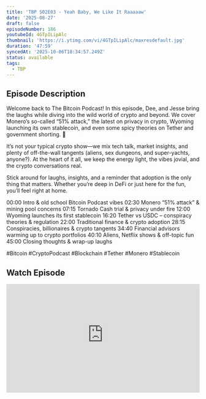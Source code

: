 ```yaml
---
title: 'TBP S02E03 - Yeah Baby, We Like It Raaaaaw'
date: '2025-08-27'
draft: false
episodeNumber: 186
youtubeId: 4GTpILipAlc
thumbnail: 'https://i.ytimg.com/vi/4GTpILipAlc/maxresdefault.jpg'
duration: '47:59'
syncedAt: '2025-10-06T18:34:57.249Z'
status: available
tags:
  - TBP
---
```

## Episode Description

Welcome back to The Bitcoin Podcast! In this episode, Dee, and Jesse bring the laughs while diving into the wild world of crypto and beyond. We cover Monero’s so-called “51% attack,” the latest on privacy in crypto, Wyoming launching its own stablecoin, and even some spicy theories on Tether and government shorting. 🚀

It’s not your typical crypto show—we mix tech talk, market insights, and plenty of off-the-wall tangents \(aliens, sex dungeons, and super-yachts, anyone?\). At the heart of it all, we keep the energy light, the vibes jovial, and the crypto conversations real.

Stick around for laughs, insights, and a reminder that adoption is the only thing that matters. Whether you’re deep in DeFi or just here for the fun, you’ll feel right at home.

00:00 Intro & old school Bitcoin Podcast vibes
02:30 Monero “51% attack” & mining pool concerns
07:15 Tornado Cash trial & privacy under fire
12:00 Wyoming launches its first stablecoin
16:20 Tether vs USDC – conspiracy theories & regulation
22:00 Traditional finance & crypto adoption
28:15 Conspiracies, billionaires & crypto tangents
34:40 Financial advisors warming up to crypto portfolios
40:10 Aliens, Netflix shows & off-topic fun
45:00 Closing thoughts & wrap-up laughs

#Bitcoin #CryptoPodcast #Blockchain #Tether #Monero #Stablecoin

## Watch Episode

<div style="position: relative; padding-bottom: 56.25%; height: 0; overflow: hidden;">
  <iframe
    src="https://www.youtube-nocookie.com/embed/4GTpILipAlc"
    style="position: absolute; top: 0; left: 0; width: 100%; height: 100%;"
    frameborder="0"
    allow="accelerometer; autoplay; clipboard-write; encrypted-media; gyroscope; picture-in-picture"
    allowfullscreen
  ></iframe>
</div>
